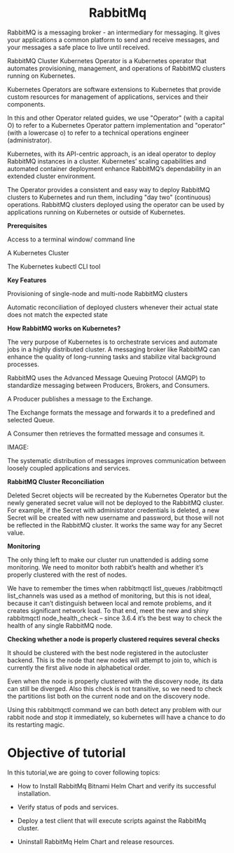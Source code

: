 <h1 align="center">RabbitMq</h1>


RabbitMQ is a messaging broker - an intermediary for messaging. It gives your applications a common platform to send and receive messages, and your messages a safe place to live until received.

RabbitMQ Cluster Kubernetes Operator is a Kubernetes operator that automates provisioning, management, and operations of RabbitMQ clusters running on Kubernetes.

Kubernetes Operators are software extensions to Kubernetes that provide custom resources for management of applications, services and their components.

In this and other Operator related guides, we use "Operator" (with a capital O) to refer to a Kubernetes Operator pattern implementation and "operator" (with a lowercase o) to refer to a technical operations engineer (administrator).

Kubernetes, with its API-centric approach, is an ideal operator to deploy RabbitMQ instances in a cluster. Kubernetes’ scaling capabilities and automated container deployment enhance RabbitMQ’s dependability in an extended cluster environment.

The Operator provides a consistent and easy way to deploy RabbitMQ clusters to Kubernetes and run them, including "day two" (continuous) operations. RabbitMQ clusters deployed using the operator can be used by applications running on Kubernetes or outside of Kubernetes.



**Prerequisites**

Access to a terminal window/ command line

A Kubernetes Cluster

The Kubernetes kubectl CLI tool


**Key Features**

Provisioning of single-node and multi-node RabbitMQ clusters

Automatic reconciliation of deployed clusters whenever their actual state does not match the expected state



**How RabbitMQ works on Kubernetes?**

The very purpose of Kubernetes is to orchestrate services and automate jobs in a highly distributed cluster. A messaging broker like RabbitMQ can enhance the quality of long-running tasks and stabilize vital background processes.

RabbitMQ uses the Advanced Message Queuing Protocol (AMQP) to standardize messaging between Producers, Brokers, and Consumers.

A Producer publishes a message to the Exchange.

The Exchange formats the message and forwards it to a predefined and selected Queue.

A Consumer then retrieves the formatted message and consumes it.

IMAGE:


The systematic distribution of messages improves communication between loosely coupled applications and services.


**RabbitMQ Cluster Reconciliation**

Deleted Secret objects will be recreated by the Kubernetes Operator but the newly generated secret value will not be deployed to the RabbitMQ cluster. For example, if the Secret with administrator credentials is deleted, a new Secret will be created with new username and password, but those will not be reflected in the RabbitMQ cluster. It works the same way for any Secret value.



**Monitoring**

The only thing left to make our cluster run unattended is adding some monitoring. We need to monitor both rabbit’s health and whether it’s properly clustered with the rest of nodes.

We have to remember the times when rabbitmqctl list_queues /rabbitmqctl list_channels was used as a method of monitoring, but this is not ideal, because it can’t distinguish between local and remote problems, and it creates significant network load. To that end, meet the new and shiny rabbitmqctl node_health_check – since 3.6.4 it’s the best way to check the health of any single RabbitMQ node.


**Checking whether a node is properly clustered requires several checks**


It should be clustered with the best node registered in the autocluster backend. This is the node that new nodes will attempt to join to, which is currently the first alive node in alphabetical order.

Even when the node is properly clustered with the discovery node, its data can still be diverged. Also this check is not transitive, so we need to check the partitions list both on the current node and on the discovery node.

Using this rabbitmqctl command we can both detect any problem with our rabbit node and stop it immediately, so kubernetes will have a chance to do its restarting magic.


# Objective of tutorial

In this tutorial,we are going to cover following topics:

- How to Install RabbitMq Bitnami Helm Chart and verify its successful installation.

- Verify status of pods and services. 

- Deploy a test client that will execute scripts against the RabbitMq cluster.

- Uninstall RabbitMq Helm Chart and release resources.





